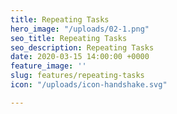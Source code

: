 ```yaml
---
title: Repeating Tasks
hero_image: "/uploads/02-1.png"
seo_title: Repeating Tasks
seo_description: Repeating Tasks
date: 2020-03-15 14:00:00 +0000
feature_image: ''
slug: features/repeating-tasks
icon: "/uploads/icon-handshake.svg"

---
```

